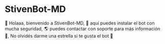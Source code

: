 # StivenBot-MD
🥳 Holaaa, bienvenido a StivenBot-MD, 👑 aquí puedes instalar el bot con mucha seguridad, 🌎 puedes contactar con soporte para más información 🌌, No olvidés darme una estrella si te gusta el bot 🍁
